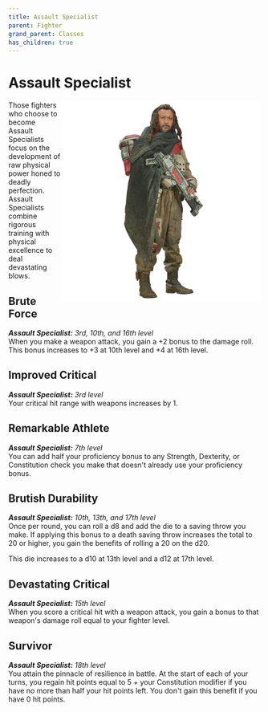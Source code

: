 ```yaml
---
title: Assault Specialist
parent: Fighter
grand_parent: Classes
has_children: true
---
```


# Assault Specialist

<img src='../../../../zzImages/Classes/fighter_assault.png' style='float:right; width:400px;'>

Those fighters who choose to become Assault Specialists focus on the development of raw physical power honed to deadly perfection. Assault Specialists combine rigorous training with physical excellence to deal devastating blows.

## Brute Force
_**Assault Specialist:** 3rd, 10th, and 16th level_<br>
When you make a weapon attack, you gain a +2 bonus to the damage roll. This bonus increases to +3 at 10th level and +4 at 16th level.

## Improved Critical
_**Assault Specialist:** 3rd level_<br>
Your critical hit range with weapons increases by 1.

## Remarkable Athlete
_**Assault Specialist:** 7th level_<br>
You can add half your proficiency bonus to any Strength, Dexterity, or Constitution check you make that doesn't already use your proficiency bonus.

## Brutish Durability
_**Assault Specialist:** 10th, 13th, and 17th level_<br>
Once per round, you can roll a d8 and add the die to a saving throw you make. If applying this bonus to a death saving throw increases the total to 20 or higher, you gain the benefits of rolling a 20 on the d20.

This die increases to a d10 at 13th level and a d12 at 17th level.

## Devastating Critical
_**Assault Specialist:** 15th level_<br>
When you score a critical hit with a weapon attack, you gain a bonus to that weapon's damage roll equal to your fighter level.

## Survivor
_**Assault Specialist:** 18th level_<br>
You attain the pinnacle of resilience in battle. At the start of each of your turns, you regain hit points equal to 5 + your Constitution modifier if you have no more than half your hit points left. You don't gain this benefit if you have 0 hit points.
